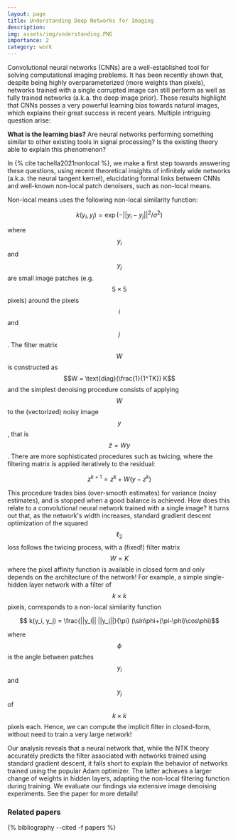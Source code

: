 ```yaml
---
layout: page
title: Understanding Deep Networks for Imaging
description: 
img: assets/img/understanding.PNG
importance: 2
category: work
---
```


Convolutional neural networks (CNNs) are a well-established tool for solving computational imaging problems. It has been recently shown that, despite being highly overparameterized (more weights than pixels), networks trained with a single corrupted image can still perform as well as fully trained networks (a.k.a. the deep image prior). These results highlight that CNNs posses a very powerful learning bias towards natural images, which explains their great success in recent years. Multiple intriguing question arise:

__What is the learning bias?__
Are neural networks performing something similar to other existing tools in signal processing?
Is the existing theory able to explain this phenomenon?

In {% cite tachella2021nonlocal %}, we make a first step towards answering these questions, using recent theoretical insights of infinitely wide networks (a.k.a. the neural tangent kernel), elucidating formal links between CNNs and well-known non-local patch denoisers, such as non-local means.

Non-local means uses the following non-local similarity function:

$$ k(y_i, y_j) = \exp(-||y_i-y_j||^2/\sigma^2)$$

where $$y_i$$ and $$y_j$$ are small image patches (e.g. $$5\times 5$$ pixels) around the pixels $$i$$ and $$j$$. The filter matrix $$W$$ is constructed as $$W = \text{diag}(\frac{1}{1^TK}) K$$ and the simplest denoising procedure consists of applying $$W$$ to the (vectorized) noisy image $$y$$, that is $$\hat{z}=W y$$. There are more sophisticated procedures such as twicing, where the filtering matrix is applied iteratively to the residual:

$$z^{k+1} = z^{k} + W(y-z^{k})$$ 

This procedure trades bias (over-smooth estimates) for variance (noisy estimates), and is stopped when a good balance is achieved. How does this relate to a convolutional neural network trained with a single image? It turns out that, as the network's width increases, standard gradient descent optimization of the squared $$\ell_2$$ loss follows the twicing process, with a (fixed!) filter matrix $$W=K$$ where the pixel affinity function is available in closed form and only depends on the architecture of the network! For example, a simple single-hidden layer network with a filter of $$k\times k$$ pixels, corresponds to a non-local similarity function

$$ k(y_i, y_j) = \frac{||y_i|| ||y_j||}{\pi} (\sin\phi+(\pi-\phi)\cos\phi)$$ 

where $$\phi$$ is the angle between patches $$y_i$$ and $$y_j$$ of $$k\times k$$ pixels each. Hence, we can compute the implicit filter in closed-form, without need to train a very large network!

Our analysis reveals that a neural network that, while the NTK theory accurately predicts the filter associated with networks trained using standard gradient descent, it falls short to explain the behavior of networks trained using the popular Adam optimizer. The latter achieves a larger change of weights in hidden layers, adapting the non-local filtering function during training. We evaluate our findings via extensive image denoising experiments. See the paper for more details!

### Related papers
<div class="publications">
{% bibliography --cited -f papers %}
</div>
